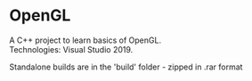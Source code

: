 # OpenGL
A C++ project to learn basics of OpenGL.  
Technologies: Visual Studio 2019.

Standalone builds are in the 'build' folder - zipped in .rar format
